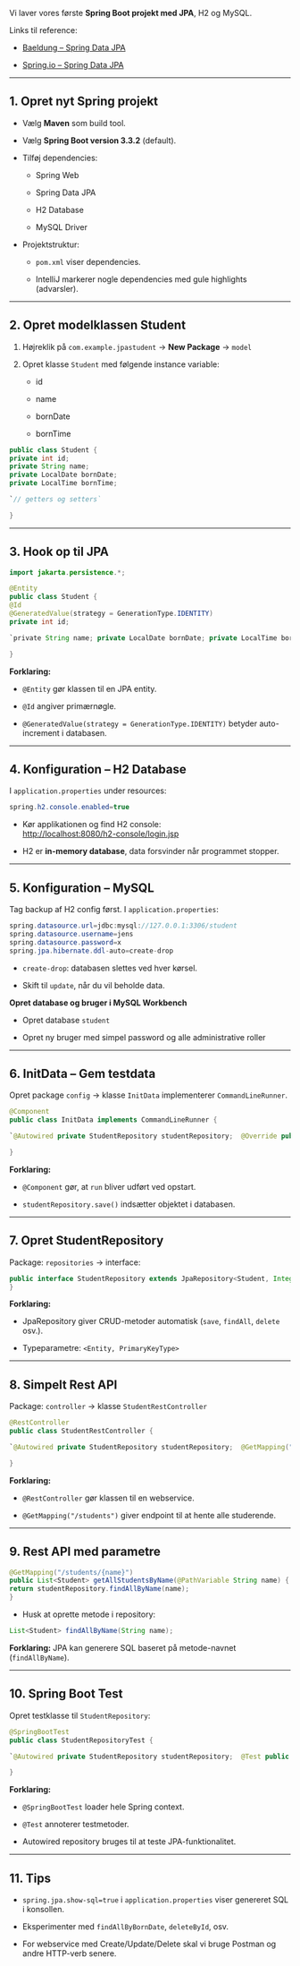 Vi laver vores første **Spring Boot projekt med JPA**, H2 og MySQL.

Links til reference:

- [Baeldung – Spring Data JPA](https://www.baeldung.com/the-persistence-layer-with-spring-data-jpa)
    
- [Spring.io – Spring Data JPA](https://spring.io/projects/spring-data-jpa)
    

---

## 1. Opret nyt Spring projekt

- Vælg **Maven** som build tool.
    
- Vælg **Spring Boot version 3.3.2** (default).
    
- Tilføj dependencies:
    
    - Spring Web
        
    - Spring Data JPA
        
    - H2 Database
        
    - MySQL Driver
        
- Projektstruktur:
    
    - `pom.xml` viser dependencies.
        
    - IntelliJ markerer nogle dependencies med gule highlights (advarsler).
        

---

## 2. Opret modelklassen Student

1. Højreklik på `com.example.jpastudent` → **New Package** → `model`
    
2. Opret klasse `Student` med følgende instance variable:
    
    - id
        
    - name
        
    - bornDate
        
    - bornTime
        

```Java  
public class Student {  
private int id;  
private String name;  
private LocalDate bornDate;  
private LocalTime bornTime;

`// getters og setters`

}  
```

---

## 3. Hook op til JPA

```Java  
import jakarta.persistence.*;

@Entity  
public class Student {  
@Id  
@GeneratedValue(strategy = GenerationType.IDENTITY)  
private int id;

`private String name; private LocalDate bornDate; private LocalTime bornTime;  // getters og setters`

}  
```

**Forklaring:**

- `@Entity` gør klassen til en JPA entity.
    
- `@Id` angiver primærnøgle.
    
- `@GeneratedValue(strategy = GenerationType.IDENTITY)` betyder auto-increment i databasen.
    

---

## 4. Konfiguration – H2 Database

I `application.properties` under resources:

```Java  
spring.h2.console.enabled=true  
```

- Kør applikationen og find H2 console:  
    [http://localhost:8080/h2-console/login.jsp](http://localhost:8080/h2-console/login.jsp)
    
- H2 er **in-memory database**, data forsvinder når programmet stopper.
    

---

## 5. Konfiguration – MySQL

Tag backup af H2 config først. I `application.properties`:

```Java  
spring.datasource.url=jdbc:mysql://127.0.0.1:3306/student  
spring.datasource.username=jens  
spring.datasource.password=x  
spring.jpa.hibernate.ddl-auto=create-drop  
```

- `create-drop`: databasen slettes ved hver kørsel.
    
- Skift til `update`, når du vil beholde data.
    

**Opret database og bruger i MySQL Workbench**

- Opret database `student`
    
- Opret ny bruger med simpel password og alle administrative roller
    

---

## 6. InitData – Gem testdata

Opret package `config` → klasse `InitData` implementerer `CommandLineRunner`.

```Java  
@Component  
public class InitData implements CommandLineRunner {

`@Autowired private StudentRepository studentRepository;  @Override public void run(String... args) throws Exception {     Student s1 = new Student();     s1.setName("Bruce");     s1.setBornDate(LocalDate.of(2010,11,12));     s1.setBornTime(LocalTime.of(10,11,12));     studentRepository.save(s1); }`

}  
```

**Forklaring:**

- `@Component` gør, at `run` bliver udført ved opstart.
    
- `studentRepository.save()` indsætter objektet i databasen.
    

---

## 7. Opret StudentRepository

Package: `repositories` → interface:

```Java  
public interface StudentRepository extends JpaRepository<Student, Integer> {  
}  
```

**Forklaring:**

- JpaRepository giver CRUD-metoder automatisk (`save`, `findAll`, `delete` osv.).
    
- Typeparametre: `<Entity, PrimaryKeyType>`
    

---

## 8. Simpelt Rest API

Package: `controller` → klasse `StudentRestController`

```Java  
@RestController  
public class StudentRestController {

`@Autowired private StudentRepository studentRepository;  @GetMapping("/students") public List<Student> students() {     return studentRepository.findAll(); }`

}  
```

**Forklaring:**

- `@RestController` gør klassen til en webservice.
    
- `@GetMapping("/students")` giver endpoint til at hente alle studerende.
    

---

## 9. Rest API med parametre

```Java  
@GetMapping("/students/{name}")  
public List<Student> getAllStudentsByName(@PathVariable String name) {  
return studentRepository.findAllByName(name);  
}  
```

- Husk at oprette metode i repository:
    

```Java  
List<Student> findAllByName(String name);  
```

**Forklaring:** JPA kan generere SQL baseret på metode-navnet (`findAllByName`).

---

## 10. Spring Boot Test

Opret testklasse til `StudentRepository`:

```Java  
@SpringBootTest  
public class StudentRepositoryTest {

`@Autowired private StudentRepository studentRepository;  @Test public void testFindByName() {     List<Student> list = studentRepository.findAllByName("Tim");     assertFalse(list.isEmpty()); }`

}  
```

**Forklaring:**

- `@SpringBootTest` loader hele Spring context.
    
- `@Test` annoterer testmetoder.
    
- Autowired repository bruges til at teste JPA-funktionalitet.
    

---

## 11. Tips

- `spring.jpa.show-sql=true` i `application.properties` viser genereret SQL i konsollen.
    
- Eksperimenter med `findAllByBornDate`, `deleteById`, osv.
    
- For webservice med Create/Update/Delete skal vi bruge Postman og andre HTTP-verb senere.
